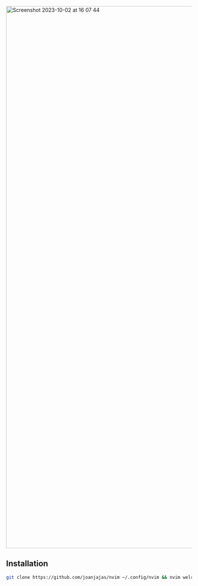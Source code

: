 <img width="1470" alt="Screenshot 2023-10-02 at 16 07 44" src="https://github.com/Joanjajas/nvim/assets/81531943/60bd590f-1181-40f5-85d4-6919da3ff8b6">

## Installation

```bash
git clone https://github.com/joanjajas/nvim ~/.config/nvim && nvim welcome.txt
```
